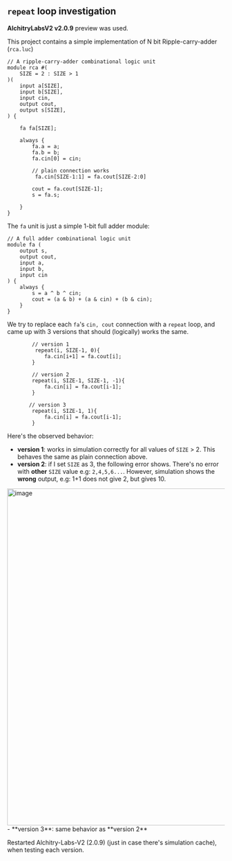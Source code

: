 ## `repeat` loop investigation 

**AlchitryLabsV2 v2.0.9** preview was used. 

This project contains a simple implementation of N bit Ripple-carry-adder (`rca.luc`)


```
// A ripple-carry-adder combinational logic unit
module rca #(
    SIZE = 2 : SIZE > 1
)(
    input a[SIZE],
    input b[SIZE],
    input cin,
    output cout,
    output s[SIZE],
) {

    fa fa[SIZE];
    
    always {
        fa.a = a;
        fa.b = b;
        fa.cin[0] = cin;
        
        // plain connection works 
         fa.cin[SIZE-1:1] = fa.cout[SIZE-2:0]
        
        cout = fa.cout[SIZE-1];
        s = fa.s;

    }
}
```

The `fa` unit is just a simple 1-bit full adder module:
```
// A full adder combinational logic unit 
module fa (
    output s,
    output cout,
    input a,
    input b,
    input cin
) {
    always {
        s = a ^ b ^ cin;
        cout = (a & b) + (a & cin) + (b & cin);
    }
}
```

We try to replace each `fa`'s `cin, cout` connection with a `repeat` loop, and came up with 3 versions that should (logically) works the same. 

```
        // version 1
         repeat(i, SIZE-1, 0){
            fa.cin[i+1] = fa.cout[i];
        }

        // version 2
        repeat(i, SIZE-1, SIZE-1, -1){
            fa.cin[i] = fa.cout[i-1];
        }

       // version 3
        repeat(i, SIZE-1, 1){
            fa.cin[i] = fa.cout[i-1];
        }
```

Here's the observed behavior:
- **version 1**:  works in simulation correctly for all values of `SIZE` > 2. This behaves the same as plain connection above. 
- **version 2**: if I set `SIZE` as 3, the following error shows. There's no error with **other** `SIZE` value e.g: `2,4,5,6...`. However, simulation shows the **wrong** output,  e.g: 1+1 does not give 2, but gives 10. 
<img width="778" alt="image" src="https://github.com/alchitry/Alchitry-Labs-V2/assets/5848920/4a0f7059-b851-46b7-86f9-2da8a59fe8eb">
- **version 3**:  same behavior as **version 2**

Restarted Alchitry-Labs-V2 (2.0.9) (just in case there's simulation cache), when testing each version.
